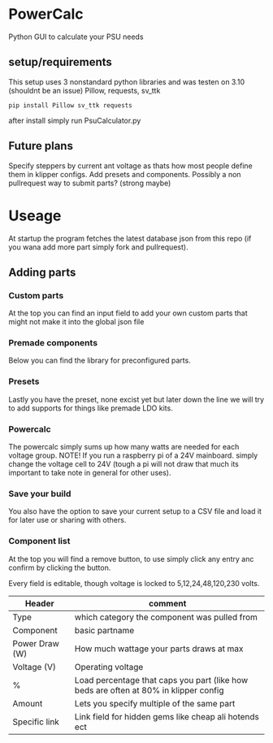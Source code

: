# PowerCalc
Python GUI to calculate your PSU needs

## setup/requirements
This setup uses 3 nonstandard python libraries and was testen on 3.10 (shouldnt be an issue)
Pillow, requests, sv_ttk
```
pip install Pillow sv_ttk requests
```
after install simply run PsuCalculator.py

## Future plans
Specify steppers by current ant voltage as thats how most people define them in klipper configs.
Add presets and components.
Possibly a non pullrequest way to submit parts? (strong maybe)

# Useage
At startup the program fetches the latest database json from this repo (if you wana add more part simply fork and pullrequest).
## Adding parts
### Custom parts
At the top you can find an input field to add your own custom parts that might not make it into the global json file

### Premade components
Below you can find the library for preconfigured parts.

### Presets
Lastly you have the preset, none excist yet but later down the line we will try to add supports for things like premade LDO kits.

### Powercalc
The powercalc simply sums up how many watts are needed for each voltage group.
NOTE! If you run a raspberry pi of a 24V mainboard. simply change the voltage cell to 24V (tough a pi will not draw that much its important to take note in general for other uses).

### Save your build
You also have the option to save your current setup to a CSV file and load it for later use or sharing with others.

### Component list
At the top you will find a remove button, to use simply click any entry anc confirm by clicking the button.

Every field is editable, though voltage is locked to 5,12,24,48,120,230 volts.

| Header  | comment |
| ------------- | ------------- |
| Type  | which category the component was pulled from |
| Component  | basic partname   |
| Power Draw (W) | How much wattage your parts draws at max |
| Voltage (V) | Operating voltage |
| %   | Load percentage that caps you part (like how beds are often at 80% in klipper config |
| Amount | Lets you specify multiple of the same part |
| Specific link | Link field for hidden gems like cheap ali hotends ect |





